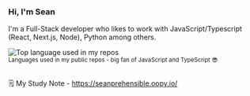 ### Hi, I'm Sean

I'm a Full-Stack developer who likes to work with JavaScript/Typescript (React, Next.js, Node), Python among others. 

<div align="left">
  <img width="" src="https://github-readme-stats.vercel.app/api/top-langs/?username=seanstore&layout=compact&hide_title=1&card_width=300" alt="Top language used in my repos" />
  <br />
  <small>Languages used in my public repos - big fan of JavaScript and TypeScript 😎</small>
  <br />
  <br />
</div>

🗒 My Study Note - https://seanprehensible.oopy.io/
